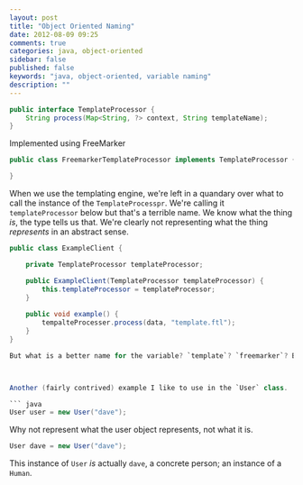 ```yaml
---
layout: post
title: "Object Oriented Naming"
date: 2012-08-09 09:25
comments: true
categories: java, object-oriented
sidebar: false
published: false
keywords: "java, object-oriented, variable naming"
description: ""
---
```


``` java
public interface TemplateProcessor {
    String process(Map<String, ?> context, String templateName);
}
```

Implemented using FreeMarker

``` java
public class FreemarkerTemplateProcessor implements TemplateProcessor {

}
```

When we use the templating engine, we're left in a quandary over what to call the instance of the `TemplateProcesspr`. We're calling it `templateProcessor` below but that's a terrible name. We know what the thing _is_, the type tells us that. We're clearly not representing what the thing _represents_ in an abstract sense.

``` java
public class ExampleClient {

	private TemplateProcessor templateProcessor;

	public ExampleClient(TemplateProcessor templateProcessor) {
		this.templateProcessor = templateProcessor;
	}
	
	public void example() {
		tempalteProcesser.process(data, "template.ftl");
	}
}

But what is a better name for the variable? `template`? `freemarker`? Both are better in the sense that the variable name represents what the thing actually represents not what it is. `tempalte` hints at something more as the second parameter is the actual "tempalte". `freemarker` isn't great becuase the `TemplateProcessor` could be anything, we could swap it out for Velocity for example.



Another (fairly contrived) example I like to use in the `User` class.  

``` java
User user = new User("dave");
```

Why not represent what the user object represents, not what it is.

``` java
User dave = new User("dave");
```

This instance of `User` _is_ actually `dave`, a concrete person; an instance of a `Human`.